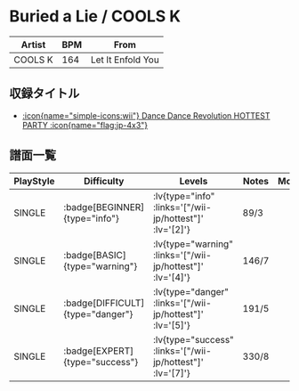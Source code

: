 # Buried a Lie / COOLS K

|Artist|BPM|From|
|------|---|----|
|COOLS K|164|Let It Enfold You|

## 収録タイトル

- [ :icon{name="simple-icons:wii"} Dance Dance Revolution HOTTEST PARTY :icon{name="flag:jp-4x3"} ](/wii-jp/hottest)

## 譜面一覧

|PlayStyle|Difficulty|Levels|Notes|Movie|
|---------|----------|------|-----|-----|
|SINGLE| :badge[BEGINNER]{type="info"} | :lv{type="info" :links='["/wii-jp/hottest"]' :lv='[2]'} |89/3||
|SINGLE| :badge[BASIC]{type="warning"} | :lv{type="warning" :links='["/wii-jp/hottest"]' :lv='[4]'} |146/7||
|SINGLE| :badge[DIFFICULT]{type="danger"} | :lv{type="danger" :links='["/wii-jp/hottest"]' :lv='[5]'} |191/5||
|SINGLE| :badge[EXPERT]{type="success"} | :lv{type="success" :links='["/wii-jp/hottest"]' :lv='[7]'} |330/8||
